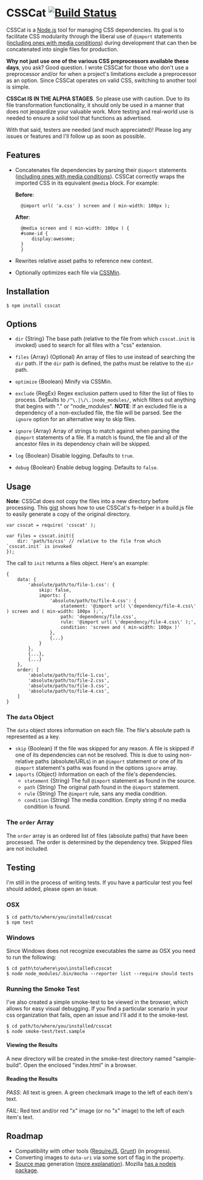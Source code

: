 # CSSCat [![Build Status](https://travis-ci.org/ryanfitzer/csscat.png?branch=master)](https://travis-ci.org/ryanfitzer/csscat) #

CSSCat is a [Node.js][nodejs] tool for managing CSS dependencies. Its goal is to facilitate CSS modularity through the liberal use of `@import` statements ([including ones with media conditions][mqs]) during development that can then be concatenated into single files for production.

**Why not just use one of the various CSS preprocessors available these days**, you ask? Good question. I wrote CSSCat for those who don't use a preprocessor and/or for when a project's limitations exclude a preprocessor as an option. Since CSSCat operates on valid CSS, switching to another tool is simple.

**CSSCat IS IN THE ALPHA STAGES**. So please use with caution. Due to its file transformation functionality, it should only be used in a manner that does not jeopardize your valuable work. More testing and real-world use is needed to ensure a solid tool that functions as advertised.

With that said, testers are needed (and much appreciated)! Please log any issues or features and I'll follow up as soon as possible.


## Features ##

- Concatenates file dependencies by parsing their `@import` statements ([including ones with media conditions][mqs]). CSSCat correctly wraps the imported CSS in its equivalent `@media` block. For example:

    **Before**:

        @import url( 'a.css' ) screen and ( min-width: 100px );


    **After**:

        @media screen and ( min-width: 100px ) {
        #some-id {
            display:awesome;
        }       
        }

- Rewrites relative asset paths to reference new context.
- Optionally optimizes each file via [CSSMin][CSSMin].


## Installation ##

    $ npm install csscat


## Options ##

- `dir` {String} The base path (relative to the file from which `csscat.init` is invoked) used to search for all files with a "css" extension.

- `files` {Array} (Optional) An array of files to use instead of searching the `dir` path. If the `dir` path is defined, the paths must be relative to the `dir` path.

- `optimize` {Boolean} Minify via CSSMin.

- `exclude` {RegEx} Regex exclusion pattern used to filter the list of files to process. Defaults to `/^\.|\/\.|node_modules/`, which filters out anything that begins with "." or "node_modules". **NOTE**: If an excluded file is a dependency of a non-excluded file, the file will be parsed. See the `ignore` option for an alternative way to skip files.

- `ignore` {Array} Array of strings to match against when parsing the `@import` statements of a file. If a match is found, the file and all of the ancestor files in its dependency chain will be skipped.

- `log` {Boolean} Disable logging. Defaults to `true`.

- `debug` {Boolean} Enable debug logging. Defaults to `false`.


## Usage ##

**Note**: CSSCat does not copy the files into a new directory before processing. This [gist][copy-files] shows how to use CSSCat's fs-helper in a build.js file to easily generate a copy of the original directory.

    var csscat = require( 'csscat' );
    
    var files = csscat.init({
        dir: 'path/to/css' // relative to the file from which `csscat.init` is invoked
    });
    

The call to `init` returns a files object. Here's an example:

    {
        data: {
            'absolute/path/to/file-1.css': {
                skip: false,
                imports: {
                    'absolute/path/to/file-4.css': {
                        statement: '@import url( \'dependency/file-4.css\' ) screen and ( min-width: 100px );',
                        path: 'dependency/file.css',
                        rule: '@import url( \'dependency/file-4.css\' );',
                        condition: 'screen and ( min-width: 100px )'
                    },
                    {...}
                }
            },
            {...},
            {...}
        },
        order: [
            'absolute/path/to/file-1.css',
            'absolute/path/to/file-2.css',
            'absolute/path/to/file-3.css',
            'absolute/path/to/file-4.css',
        ]
    }

### The `data` Object ###

The `data` object stores information on each file. The file's absolute path is represented as a key.

- `skip` {Boolean} If the file was skipped for any reason. A file is skipped if one of its dependencies can not be resolved. This is due to using non-relative paths (absolute/URLs) in an `@import` statement or one of its `@import` statement's paths was found in the options `ignore` array.
- `imports` {Object} Information on each of the file's dependencies.
    - `statement` {String} The full `@import` statement as found in the source.
    - `path` {String} The original path found in the `@import` statement.
    - `rule` {String} The `@import` rule, sans any media condition.
    - `condition` {String} The media condition. Empty string if no media condition is found.

### The `order` Array ###

The `order` array is an ordered list of files (absolute paths) that have been processed. The order is determined by the dependency tree. Skipped files are not included.


## Testing ##

I'm still in the process of writing tests. If you have a particular test you feel should added, please open an issue.

### OSX ###

    $ cd path/to/where/you/installed/csscat
    $ npm test

### Windows ###

Since Windows does not recognize executables the same as OSX you need to run the following:

    $ cd path\to\where\you\installed\csscat
    $ node node_modules/.bin/mocha --reporter list --require should tests

### Running the Smoke Test ###

I've also created a simple smoke-test to be viewed in the browser, which allows for easy visual debugging. If you find a particular scenario in your css organization that fails, open an issue and I'll add it to the smoke-test.

    $ cd path/to/where/you/installed/csscat
    $ node smoke-test/test.sample

#### Viewing the Results ####

A new directory will be created in the smoke-test directory named "sample-build". Open the enclosed "index.html" in a browser.

#### Reading the Results ####

*PASS*: All text is green. A green checkmark image to the left of each item's text.

*FAIL*: Red text and/or red "x" image (or no "x" image) to the left of each item's text.


## Roadmap ##

- Compatibility with other tools ([RequireJS][requirejs], [Grunt][grunt]) (in progress).
- Converting images to `data-uri` via some sort of flag in the property.
- [Source map][source-maps-html5rocks] generation ([more explanation][source-maps-snugug]). Mozilla [has a nodejs package][moz-source-map].


[nodejs]: http://nodejs.org/
[mqs]: http://www.w3.org/TR/css3-mediaqueries/#media0
[copy-files]: https://gist.github.com/ryanfitzer/5202101
[CSSMin]: https://github.com/yui/ycssmin
[requirejs]: http://requirejs.org/
[grunt]: http://gruntjs.com/
[data-uri]:https://developer.mozilla.org/en-US/docs/data_URIs
[source-maps-html5rocks]:http://www.html5rocks.com/en/tutorials/developertools/sourcemaps/
[moz-source-map]: https://github.com/mozilla/source-map
[source-maps-snugug]:http://snugug.com/musings/debugging-sass-source-maps
